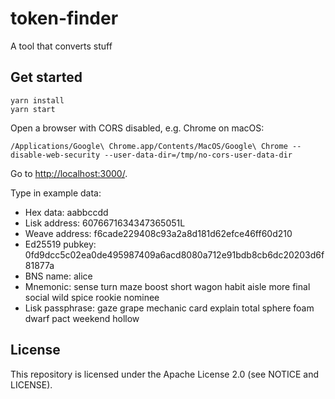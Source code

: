 # token-finder

A tool that converts stuff

## Get started

```
yarn install
yarn start
```

Open a browser with CORS disabled, e.g. Chrome on macOS:

```
/Applications/Google\ Chrome.app/Contents/MacOS/Google\ Chrome --disable-web-security --user-data-dir=/tmp/no-cors-user-data-dir
```

Go to [http://localhost:3000/](http://localhost:3000/).

Type in example data:

* Hex data: aabbccdd
* Lisk address: 6076671634347365051L
* Weave address: f6cade229408c93a2a8d181d62efce46ff60d210
* Ed25519 pubkey: 0fd9dcc5c02ea0de495987409a6acd8080a712e91bdb8cb6dc20203d6f81877a
* BNS name: alice
* Mnemonic: sense turn maze boost short wagon habit aisle more final social wild spice rookie nominee
* Lisk passphrase: gaze grape mechanic card explain total sphere foam dwarf pact weekend hollow

## License

This repository is licensed under the Apache License 2.0 (see NOTICE and LICENSE).
